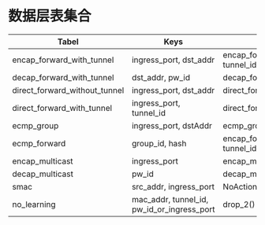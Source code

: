# 数据层表集合

| Tabel                         | Keys                                          | Actions                                                      |
| ----------------------------- | ----------------------------------------------| ------------------------------------------------------------ |
| encap_forward_with_tunnel     | ingress_port, dst_addr                        | encap_forward_with_tunnel_act(egress_spec, tunnel_id, pw_id) |
| decap_forward_with_tunnel     | dst_addr, pw_id                               | decap_forward_with_tunnel_act(egress_spec)                   |
| direct_forward_without_tunnel | ingress_port, dst_addr                        | direct_forward_without_tunnel_act(egress_spec)               |
| direct_forward_with_tunnel    | ingress_port, tunnel_id                       | direct_forward_with_tunnel_act(egress_spec)                  |
| ecmp_group                    | ingress_port, dstAddr                         | ecmp_group_act(group_id, num_nhops)                          |
| ecmp_forward                  | group_id, hash                                | encap_forward_with_tunnel_act(egress_spec, tunnel_id, pw_id) |
| encap_multicast               | ingress_port                                  | encap_multicast_act(mcast_grp, pw_id)                        |
| decap_multicast               | pw_id                                         | decap_multicast_act(mcast_grp)                               |
| smac                          | src_addr, ingress_port                        | NoAction()                                                   |
| no_learning                   | mac_addr, tunnel_id, pw_id_or_ingress_port    | drop_2()                                                     |
